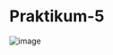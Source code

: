 # Praktikum-5

![image](https://user-images.githubusercontent.com/115889904/202833851-a99b2dd7-2a9d-42f7-9bd7-30a0e6120a50.png)

